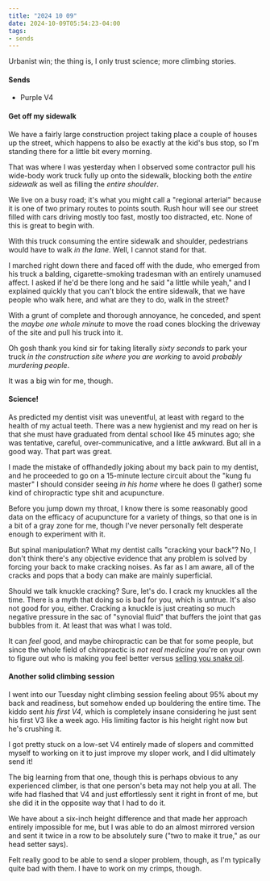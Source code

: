 ```yaml
---
title: "2024 10 09"
date: 2024-10-09T05:54:23-04:00
tags:
- sends
---
```


Urbanist win; the thing is, I only trust science; more climbing stories.<!--more-->

#### Sends

 - Purple V4

#### Get off my sidewalk

We have a fairly large construction project taking place a couple of houses up
the street, which happens to also be exactly at the kid's bus stop, so I'm
standing there for a little bit every morning.

That was where I was yesterday when I observed some contractor pull his
wide-body work truck fully up onto the sidewalk, blocking both the *entire
sidewalk* as well as filling the *entire shoulder*.

We live on a busy road; it's what you might call a "regional arterial" because
it is one of two primary routes to points south. Rush hour will see our street
filled with cars driving mostly too fast, mostly too distracted, etc. None of
this is great to begin with.

With this truck consuming the entire sidewalk and shoulder, pedestrians would
have to walk *in the lane*. Well, I cannot stand for that.

I marched right down there and faced off with the dude, who emerged from his
truck a balding, cigarette-smoking tradesman with an entirely unamused affect. I
asked if he'd be there long and he said "a little while yeah," and I explained
quickly that you can't block the entire sidewalk, that we have people who walk
here, and what are they to do, walk in the street?

With a grunt of complete and thorough annoyance, he conceded, and spent the
*maybe one whole minute* to move the road cones blocking the driveway of the
site and pull his truck into it.

Oh gosh thank you kind sir for taking literally *sixty seconds* to park your
truck *in the construction site where you are working* to avoid *probably
murdering people*.

It was a big win for me, though.

#### Science!

As predicted my dentist visit was uneventful, at least with regard to the health
of my actual teeth. There was a new hygienist and my read on her is that she
must have graduated from dental school like 45 minutes ago; she was tentative,
careful, over-communicative, and a little awkward. But all in a good way. That
part was great.

I made the mistake of offhandedly joking about my back pain to my dentist, and
he proceeded to go on a 15-minute lecture circuit about the "kung fu master" I
should consider seeing *in his home* where he does (I gather) some kind of
chiropractic type shit and acupuncture.

Before you jump down my throat, I know there is some reasonably good data on the
efficacy of acupuncture for a variety of things, so that one is in a bit of a
gray zone for me, though I've never personally felt desperate enough to
experiment with it.

But spinal manipulation? What my dentist calls "cracking your back"? No, I don't
think there's any objective evidence that any problem is solved by forcing your
back to make cracking noises. As far as I am aware, all of the cracks and pops
that a body can make are mainly superficial.

Should we talk knuckle cracking? Sure, let's do. I crack my knuckles all the
time. There is a myth that doing so is bad for you, which is untrue. It's also
not good for you, either. Cracking a knuckle is just creating so much negative
pressure in the sac of "synovial fluid" that buffers the joint that gas bubbles
from it. At least that was what I was told.

It can *feel* good, and maybe chiropractic can be that for some people, but
since the whole field of chiropractic is *not real medicine* you're on your own
to figure out who is making you feel better
versus [selling you snake oil][chiro].

[chiro]: https://en.wikipedia.org/wiki/Chiropractic#Effectiveness

#### Another solid climbing session

I went into our Tuesday night climbing session feeling about 95% about my back
and readiness, but somehow ended up bouldering the entire time. The kiddo sent
*his first V4*, which is completely insane considering he just sent his first V3
like a week ago. His limiting factor is his height right now but he's crushing
it.

I got pretty stuck on a low-set V4 entirely made of slopers and committed myself
to working on it to just improve my sloper work, and I did ultimately send it!

The big learning from that one, though this is perhaps obvious to any
experienced climber, is that one person's beta may not help you at all. The wife
had flashed that V4 and just effortlessly sent it right in front of me, but she
did it in the opposite way that I had to do it.

We have about a six-inch height difference and that made her approach entirely
impossible for me, but I was able to do an almost mirrored version and sent it
twice in a row to be absolutely sure ("two to make it true," as our head setter
says).

Felt really good to be able to send a sloper problem, though, as I'm typically
quite bad with them. I have to work on my crimps, though.
